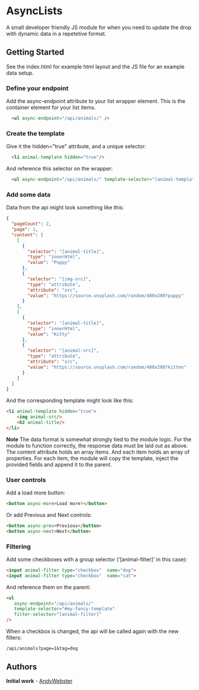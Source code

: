

# AsyncLists
A small developer friendly JS module for when you need to update the drop with dynamic data in a repetetive format.

## Getting Started
See the index.html for example html layout and the JS file for an example data setup.

### Define your endpoint
Add the async-endpoint attribute to your list wrapper element. 
This is the container element for your list items.
```html
  <ul async-endpoint="/api/animals/" />
```

### Create the template
Give it the hidden="true" attribute, and a unique selector:
```html
  <li animal-template hidden="true"/>
```
And reference this selector on the wrapper:
```html
  <ul async-endpoint="/api/animals/" template-selector="[animal-template]" />
```
### Add some data
Data from the api might look something like this:
```json
{
  "pageCount": 2,
  "page": 1,
  "content": [
    [
      {
        "selector": "[animal-title]",
        "type": "innerHtml",
        "value": "Puppy"
      },
      {
        "selector": "[img-src]",
        "type": "attribute",
        "attribute": "src",
        "value": "https://source.unsplash.com/random/400x200?puppy"
      }
    ],
    [
      {
        "selector": "[animal-title]",
        "type": "innerHtml",
        "value": "Kitty"
      },
      {
        "selector": "[animal-src]",
        "type": "attribute",
        "attribute": "src",
        "value": "https://source.unsplash.com/random/400x200?kitten"
      }
    ]
  ]
}
```
And the corresponding template might look like this:
```html
<li animal-template hidden="true">
    <img animal-src/>
    <h2 animal-title/>
</li>
```
**Note**
The data format is somewhat strongly tied to the module logic. For the module to function correctly, the response data must be laid out as above. 
The content attribute holds an array items. And each item holds an array of properties.
For each item, the module will copy the template, inject the provided fields and append it to the parent.

### User controls
Add a load more button:
```html
<button async-more>Load more!</button>
```
Or add Previous and Next controls:
```html
<button async-prev>Previous</button>
<button async-next>Next</button>
```
### Filtering
Add some checkboxes with a group selector ('[animal-filter]' in this case):
```html
<input animal-filter type="checkbox"  name="dog">
<input animal-filter type="checkbox"  name="cat">
```
And reference them on the parent:
```html
<ul 
   async-endpoint="/api/animals/" 
   template-selector="#my-fancy-template" 
   filter-selector="[animal-filter]"
/>
```
When a checkbox is changed, the api will be called again with the new filters:
```
/api/animals?page=1&tag=dog
```


 

## Authors

 **Initial work** - [AndyWebster](https://github.com/AndyWebster)



